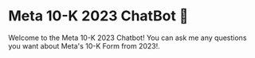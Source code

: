 # Meta 10-K 2023 ChatBot 🤖

Welcome to the Meta 10-K 2023 Chatbot! You can ask me any questions you want about Meta's 10-K Form from 2023!.
